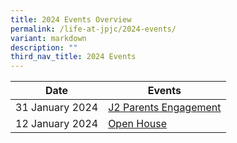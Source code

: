 ```yaml
---
title: 2024 Events Overview
permalink: /life-at-jpjc/2024-events/
variant: markdown
description: ""
third_nav_title: 2024 Events
---
```

| Date | Events | 
| -------- | -------- |
31 January 2024|[J2 Parents Engagement](/life-at-jpjc/2023-events/staffwa/)
12 January 2024|[Open House](/life-at-jpjc/2023-events/farewellassembly/)
